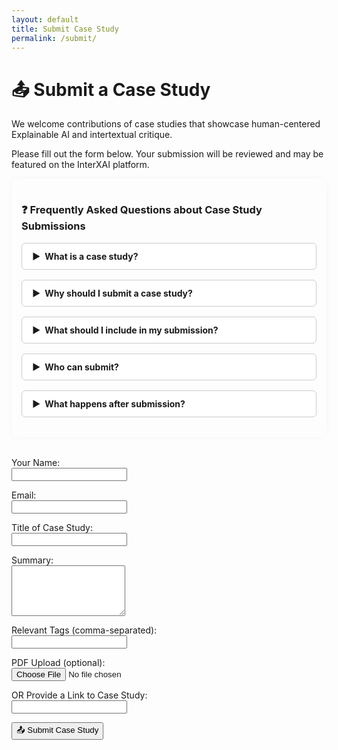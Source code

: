 ```yaml
---
layout: default
title: Submit Case Study
permalink: /submit/
---
```


# 📤 Submit a Case Study

We welcome contributions of case studies that showcase human-centered Explainable AI and intertextual critique.

Please fill out the form below. Your submission will be reviewed and may be featured on the InterXAI platform.

<style>
  .faq-section {
    margin-bottom: 2rem;
    padding: 1rem;
    background: var(--card);
    border-radius: 10px;
    box-shadow: 0 0 10px rgba(0,0,0,0.04);
  }

  .faq-section details {
    margin-bottom: 1rem;
    border: 1px solid #ccc;
    border-radius: 6px;
    padding: 0.75rem 1rem;
    background: white;
    transition: background 0.3s;
  }

  [data-theme="dark"] .faq-section details {
    background: var(--bg);
    border-color: #444;
  }

  .faq-section summary {
    font-weight: bold;
    cursor: pointer;
    list-style: none;
    position: relative;
  }

  .faq-section summary::marker,
  .faq-section summary::-webkit-details-marker {
    display: none;
  }

  .faq-section summary::before {
    content: "▶";
    display: inline-block;
    margin-right: 0.5em;
    transition: transform 0.2s ease-in-out;
  }

  .faq-section details[open] summary::before {
    transform: rotate(90deg);
  }

  .faq-section details div {
    padding: 0.5rem 0 0.5rem 1rem;
    animation: fadeIn 0.3s ease-in-out;
  }

  @keyframes fadeIn {
    from { opacity: 0; transform: translateY(-5px); }
    to { opacity: 1; transform: translateY(0); }
  }
</style>

<div class="faq-section">
  <h3>❓ Frequently Asked Questions about Case Study Submissions</h3>

  <details>
    <summary>What is a case study?</summary>
    <div>
      A <strong>case study</strong> is a real or hypothetical example that demonstrates how human-centered explainability and intertextual critique can be applied in AI contexts. It could involve a project, analysis, or even a classroom experiment.
    </div>
  </details>

  <details>
    <summary>Why should I submit a case study?</summary>
    <div>
      Submitting helps InterXAI:
      <ul>
        <li>Build a diverse gallery of applied examples</li>
        <li>Highlight community innovations</li>
        <li>Stimulate new research and applications</li>
      </ul>
    </div>
  </details>

  <details>
    <summary>What should I include in my submission?</summary>
    <div>
      <ul>
        <li><strong>Title</strong> of your case study</li>
        <li><strong>Summary:</strong> What is it about? What model or dataset did you use?</li>
        <li><strong>Tags:</strong> E.g., "GPT-4, ethics, metaphor, SHAP, literary analysis"</li>
        <li><strong>Link or Upload:</strong> Submit your work as a PDF or a link (Google Doc, blog, GitHub, etc.)</li>
      </ul>
    </div>
  </details>

  <details>
    <summary>Who can submit?</summary>
    <div>
      Anyone! We welcome students, researchers, practitioners, and creative thinkers. You don’t need to be an expert—exploratory projects and reflections are encouraged.
    </div>
  </details>

  <details>
    <summary>What happens after submission?</summary>
    <div>
      Your submission will be reviewed by our team. If selected, it will appear on our <a href="/case-studies/">Case Studies</a> page. We may follow up with you if more details are needed.
    </div>
  </details>
</div>

<form name="case-study-submission" method="POST" enctype="multipart/form-data" data-netlify="true" netlify-honeypot="bot-field" action="/thank-you/">
  <input type="hidden" name="form-name" value="case-study-submission" />

  <p style="display:none">
    <label>Don’t fill this out if you’re human: <input name="bot-field" /></label>
  </p>

  <p><label>Your Name:<br><input type="text" name="name" required></label></p>

  <p><label>Email:<br><input type="email" name="email" required></label></p>

  <p><label>Title of Case Study:<br><input type="text" name="title" required></label></p>

  <p><label>Summary:<br><textarea name="summary" rows="5" required></textarea></label></p>

  <p><label>Relevant Tags (comma-separated):<br><input type="text" name="tags"></label></p>

  <p><label>PDF Upload (optional):<br><input type="file" name="attachment" accept=".pdf,.doc,.docx,.txt,.md"></label></p>

  <p><label>OR Provide a Link to Case Study:<br><input type="url" name="link"></label></p>

  <p><button type="submit">📤 Submit Case Study</button></p>
</form>
